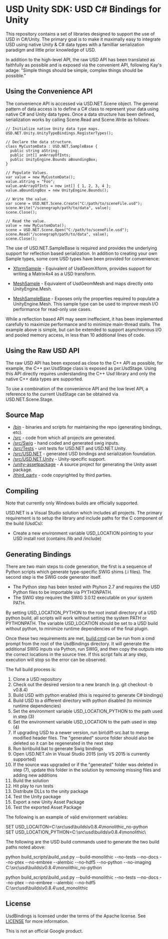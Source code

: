 # USD Unity SDK: USD C# Bindings for Unity

This repository contains a set of libraries designed to support the use of
USD in C#/Unity. The primary goal is to make it maximally easy to integrate USD
using native Unity & C# data types with a familliar serialization paradigm and
little prior knowledge of USD.

In addition to the high-level API, the raw USD API has been translated as
faithfully as possible and is exposed via the convenient API, following Kay's
adage: "Simple things should be simple, complex things should be possible."

## Using the Convenience API

The convenience API is accessed via USD.NET.Scene object. The general
pattern of data access is to define a C# class to represent your data using
native C# and Unity data types. Once a data structure has been defined,
serialization works by calling Scene.Read and Scene.Write as follows:

    // Initialize native Unity data type maps.
    USD.NET.Unity.UnityTypeBindings.RegisterTypes();
    
    // Declare the data structure.
    class MyCustomData : USD.NET.SampleBase {
      public string aString;
      public int[] anArrayOfInts;
      public UnityEngine.Bounds aBoundingBox;
    }
  
    // Populate Values.
    var value = new MyCustomData();  
    value.aString = "Foo";
    value.anArrayOfInts = new int[] { 1, 2, 3, 4 };
    value.aBoundingBox = new UnityEngine.Bounds();
    
    // Write the value.
    var scene = USD.NET.Scene.Create("C:/path/to/sceneFile.usd");
    scene.Write("/scenegraph/path/to/data", value); 
    scene.Close();
    
    // Read the value.
    value = new MyCustomData();
    scene = USD.NET.Scene.Open("C:/path/to/sceneFile.usd");
    scene.Read("/scenegraph/path/to/data", value); 
    scene.Close();

The use of USD.NET.SampleBase is required and provides the underlying
support for reflection based serialization. In addition to creating your own
Sample types, some core USD types have been provided for convenience:

 * [XformSample](/src/USD.NET.Unity/XformSample.cs) - Equivalent of UsdGeomXform,
 provides support for writing a Matrix4x4 as a USD transform.
 
 * [MeshSample](/src/USD.NET.Unity/MeshSample.cs) - Equivalent of UsdGeomMesh and
 maps directly onto UnityEngine.Mesh.
 
 * [MeshSampleBase](/src/USD.NET.Unity/MeshSampleBase.cs) - Exposes only the 
 properties required to populate a UnityEngine.Mesh. This sample type can be used
 to improve mesh I/O performance for read-only use cases.

While a reflection based API may seem ineffecient, it has been implemented
carefully to maximize performance and to minimize main-thread stalls. The
example above is simple, but can be extended to support asynchronous I/O
and pooled memory access, in less than 10 additional lines of code.

## Using the Raw USD API

The raw USD API has been exposed as close to the C++ API as possible,
for example, the C++ pxr.UsdStage class is exposed as pxr.UsdStage. Using
this API directly requires understanding the C++ Usd library and only the
native C++ data types are supported.

To use a combination of the convenience API and the low level API, a reference
to the current UsdStage can be obtained via USD.NET.Scene.Stage.

## Source Map

 * [/bin](/bin) - binaries and scripts for maintaining the repo (generating bindings, etc).
 * [/src](/src) - code from which all projects are generated.
 * [/src/Swig](/src/Swig) - hand coded and generated swig inputs.
 * [/src/Tests](/src/Tests) - unit tests for USD.NET and USD.NET.Unity.
 * [/src/USD.NET](/src/USD.NET) - generated USD bindings and serialization foundation.
 * [/src/USD.NET.Unity](/src/USD.NET.Unity) - Unity-specific support.
 * [/unity-assetpackage](/usd-unity-sdk-assetpackage) - A source project for generating the Unity asset package.
 * [/third_party](/third_party) - code copyrighted by third parties.
 

## Compiling

Note that currently only Windows builds are officially supported.

USD.NET is a Visual Studio solution which includes all projects. The
primary requirement is to setup the library and include paths for the
C component of the build (UsdCs):

 * Create a new environment variable USD_LOCATION pointing to your USD install root (contains /lib and /include)

## Generating Bindings

There are two main steps to code generation, the first is a sequence of
Python scripts which generate type-specific SWIG shims (.i files). The
second step is the SWIG code generator itself.

 * The Python step has been tested with Ptyhon 2.7 and requires the USD
   Python files to be importable via PYTHONPATH.
 * The SWIG step requires the SWIG 3.0.12 executable on your system PATH.

By setting USD_LOCATION_PYTHON to the root install directory of a USD
python build, all scripts will work without setting the system PATH or
PYTHONPATH. The variable USD_LOCATION should be set to a USD build without
python, to minimize runtime dependencies of the final plugin.

Once these two requirements are met, [build.cmd](build.cmd) can be run
from a cmd prompt from the root of the UsdBindings directory. It will
generate the additional SWIG inputs via Python, run SWIG, and then copy
the outputs into the correct locations in the source tree. If this script
fails at any step, execution will stop so the error can be observed.

The full build process is:

 1. Clone a USD repository
 2. Check out the desired version to a new branch (e.g. git checkout -b v0.8.4)
 3. Build USD with python enabled (this is required to generate C# bindings)
 4. Build USD to a different directory with python disabled (to minimize runtime dependencies)
 5. Set the environment variable USD_LOCATION_PYTHON to the path used in step (3)
 6. Set the environment variable USD_LOCATION to the path used in step (4)
 7. If upgrading USD to a newer version, run bin\diff-src.bat to merge modified header files. The "generated" source folder should also be deleted so it can be regenerated in the next step
 8. Run bin\build.bat to generate Swig bindings
 9. Open USD.NET.sln in Visual Studio 2015 (only VS 2015 is currently supported)
 10. If the source was upgraded or if the "generated" folder was deleted in step (7), update this folder in the solution by removing missing files and adding new additions
 11. Build the solution
 12. Hit play to run tests
 13. Distribute DLLs to the unity package
 14. Test the Unity package
 15. Export a new Unity Asset Package
 16. Test the exported Asset Package

The following is an example of valid environment variables:

SET USD_LOCAITON=C:\src\usd\builds\v0.8.4\monolithic_no-python\
SET USD_LOCATION_PYTHON=C:\src\usd\builds\v0.8.4\monolithic\

The following are the USD build commands used to generate the two build paths noted above:

python build_scripts\build_usd.py --build-monolithic --no-tests --no-docs --no-ptex --no-embree --alembic --no-hdf5 --no-python --no-imaging C:\src\usd\builds\v0.8.4\monolithic_no-python

python build_scripts\build_usd.py --build-monolithic --no-tests --no-docs --no-ptex --no-embree --alembic --no-hdf5 C:\src\usd\builds\v0.8.4\usd_monolithic

## License

UsdBindings is licensed under the terms of the Apache
license. See [LICENSE](LICENSE) for more information.

This is not an official Google product.
